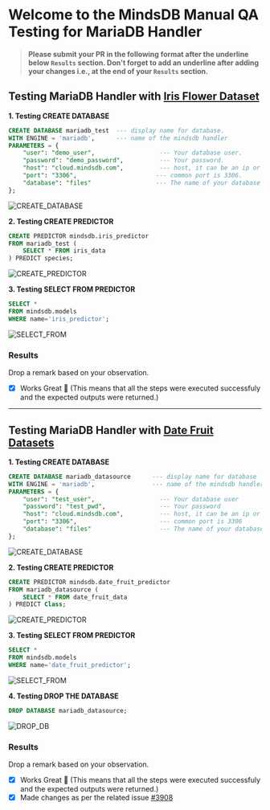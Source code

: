 # Welcome to the MindsDB Manual QA Testing for MariaDB Handler

> **Please submit your PR in the following format after the underline below `Results` section. Don't forget to add an underline after adding your changes i.e., at the end of your `Results` section.**

## Testing MariaDB Handler with [Iris Flower Dataset](https://www.kaggle.com/datasets/arshid/iris-flower-dataset)

**1. Testing CREATE DATABASE**

```sql
CREATE DATABASE mariadb_test  --- display name for database. 
WITH ENGINE = 'mariadb',      --- name of the mindsdb handler 
PARAMETERS = {
    "user": "demo_user",                  --- Your database user.
    "password": "demo_password",          --- Your password.
    "host": "cloud.mindsdb.com",          --- host, it can be an ip or an url. 
    "port": "3306",                      --- common port is 3306.
    "database": "files"                  --- The name of your database *optional.
};
```

![CREATE_DATABASE](create-db.png)

**2. Testing CREATE PREDICTOR**

```sql
CREATE PREDICTOR mindsdb.iris_predictor
FROM mariadb_test (
    SELECT * FROM iris_data
) PREDICT species;
```

![CREATE_PREDICTOR](predictor.png)

**3. Testing SELECT FROM PREDICTOR**

```sql
SELECT * 
FROM mindsdb.models
WHERE name='iris_predictor';
```

![SELECT_FROM](predict-db.png)

### Results

Drop a remark based on your observation.
- [X] Works Great 💚 (This means that all the steps were executed successfuly and the expected outputs were returned.)

---

## Testing MariaDB Handler with [Date Fruit Datasets](https://www.kaggle.com/datasets/muratkokludataset/date-fruit-datasets)

**1. Testing CREATE DATABASE**

```sql
CREATE DATABASE mariadb_datasource      --- display name for database 
WITH ENGINE = 'mariadb',                --- name of the mindsdb handler 
PARAMETERS = {
    "user": "test_user",                  --- Your database user
    "password": "test_pwd",               --- Your password
    "host": "cloud.mindsdb.com",          --- host, it can be an ip or an url 
    "port": "3306",                       --- common port is 3306
    "database": "files"                   --- The name of your database
};
```

![CREATE_DATABASE](1-create_db.png)

**2. Testing CREATE PREDICTOR**

```sql
CREATE PREDICTOR mindsdb.date_fruit_predictor
FROM mariadb_datasource (
    SELECT * FROM date_fruit_data
) PREDICT Class;
```

![CREATE_PREDICTOR](2-create_predictor.png)

**3. Testing SELECT FROM PREDICTOR**

```sql
SELECT * 
FROM mindsdb.models
WHERE name='date_fruit_predictor';
```

![SELECT_FROM](3-predict_target.png)

**4. Testing DROP THE DATABASE**

```sql
DROP DATABASE mariadb_datasource;
```

![DROP_DB](4-drop_db.png)


### Results

Drop a remark based on your observation.
- [x] Works Great 💚 (This means that all the steps were executed successfuly and the expected outputs were returned.)
- [x] Made changes as per the related issue [#3908](https://github.com/mindsdb/mindsdb/issues/3908)
